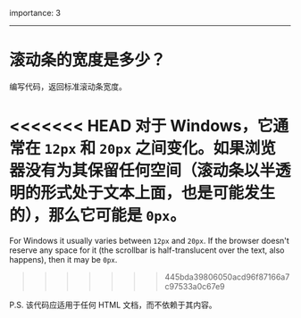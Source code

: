 importance: 3

---

# 滚动条的宽度是多少？

编写代码，返回标准滚动条宽度。

<<<<<<< HEAD
对于 Windows，它通常在 `12px` 和 `20px` 之间变化。如果浏览器没有为其保留任何空间（滚动条以半透明的形式处于文本上面，也是可能发生的），那么它可能是 `0px`。
=======
For Windows it usually varies between `12px` and `20px`. If the browser doesn't reserve any space for it (the scrollbar is half-translucent over the text, also happens), then it may be `0px`.
>>>>>>> 445bda39806050acd96f87166a7c97533a0c67e9

P.S. 该代码应适用于任何 HTML 文档，而不依赖于其内容。
